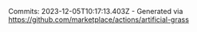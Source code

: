 Commits: 2023-12-05T10:17:13.403Z - Generated via https://github.com/marketplace/actions/artificial-grass
<br>
